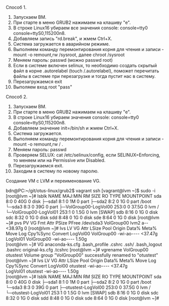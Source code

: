Способ 1.

1. Запускаем ВМ.
2. При старте в меню GRUB2 нажимаем на клашиву "e".
3. В строке Linux16 убираем  все значения console: console=tty0 console=ttyS0,115200n8.
4. Добавляем запись "rd.break", и жмем Ctrl+X.
5. Система загружается в аварийном режиме.
6. Выполняем команду перемонтирования корня для чтения и записи - mount -o remount,rw /sysroot, далее chroot /sysroot
7. Меняем пароль: passwd (можно passwd root)
8. Если в системе включен selinux, то необходимо создать скрытый файл в корне .autorelabel (touch /.autorelabel), поможет перечитать файлы в системе при перезагрузке и тогда пустит нас в систему.
9. Перезагружаемся exit 
10. Выполяем вход root "pass"
 
Способ 2.

1. Запускаем ВМ.
2. При старте в меню GRUB2 нажимаем на клашиву "e".
3. В строке Linux16 убираем значения console: console=tty0 console=ttyS0,115200n8.
4. Добавляем значение init=/bin/sh и жмем Ctrl+X.
5. Система загружается.
6. Выполняем команду перемонтирования корня для чтения и записи - mount -o remount,rw / .
7. Меняем пароль: passwd
8. Проверяем SELUX:  cat /etc/selinux/config, если SELINUX=Enforcing, то меняем или на Permissive или Disabled.
9. Перезагружаемся exit.
10. Заходим в систему по новому паролю.

Создание VM с LVM и переименование VG.


bdn@PC:~/git/otus-linux/grub2$ vagrant ssh 
[vagrant@lvm ~]$ sudo -i
[root@lvm ~]# lsblk
NAME                    MAJ:MIN RM  SIZE RO TYPE MOUNTPOINT
sda                       8:0    0   40G  0 disk 
├─sda1                    8:1    0    1M  0 part 
├─sda2                    8:2    0    1G  0 part /boot
└─sda3                    8:3    0   39G  0 part 
  ├─VolGroup00-LogVol00 253:0    0 37.5G  0 lvm  /
  └─VolGroup00-LogVol01 253:1    0  1.5G  0 lvm  [SWAP]
sdb                       8:16   0    1G  0 disk 
sdc                       8:32   0    1G  0 disk 
sdd                       8:48   0    1G  0 disk 
sde                       8:64   0    1G  0 disk 
[root@lvm ~]# pvs
  PV         VG         Fmt  Attr PSize   PFree
  /dev/sda3  VolGroup00 lvm2 a--  <38.97g    0 
[root@lvm ~]# lvs
  LV       VG         Attr       LSize   Pool Origin Data%  Meta%  Move Log Cpy%Sync Convert
  LogVol00 VolGroup00 -wi-ao---- <37.47g                                                    
  LogVol01 VolGroup00 -wi-ao----   1.50g                                                    
[root@lvm ~]# VG 
anaconda-ks.cfg  .bash_profile    .cshrc           .ssh/
.bash_logout     .bashrc          original-ks.cfg  .tcshrc
[root@lvm ~]# vgrename VolGroup00 otustest
  Volume group "VolGroup00" successfully renamed to "otustest"
[root@lvm ~]# lvs
  LV       VG       Attr       LSize   Pool Origin Data%  Meta%  Move Log Cpy%Sync Convert
  LogVol00 otustest -wi-ao---- <37.47g                                                    
  LogVol01 otustest -wi-ao----   1.50g                                                    
[root@lvm ~]# lsblk
NAME                  MAJ:MIN RM  SIZE RO TYPE MOUNTPOINT
sda                     8:0    0   40G  0 disk 
├─sda1                  8:1    0    1M  0 part 
├─sda2                  8:2    0    1G  0 part /boot
└─sda3                  8:3    0   39G  0 part 
  ├─otustest-LogVol00 253:0    0 37.5G  0 lvm  /
  └─otustest-LogVol01 253:1    0  1.5G  0 lvm  [SWAP]
sdb                     8:16   0    1G  0 disk 
sdc                     8:32   0    1G  0 disk 
sdd                     8:48   0    1G  0 disk 
sde                     8:64   0    1G  0 disk 
[root@lvm ~]# 

